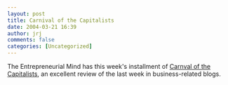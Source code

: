```yaml
---
layout: post
title: Carnival of the Capitalists
date: 2004-03-21 16:39
author: jrj
comments: false
categories: [Uncategorized]
---
```

The Entrepreneurial Mind has this week's installment of <a href="http://forum.belmont.edu/cornwall/archives/000674.html" target="_blank">Carnval of the Capitalists</a>, an excellent review of the last week in business-related blogs.
